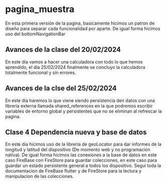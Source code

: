 # pagina_muestra
En esta primera versión de la pagina, basicamente hicimos un patron de diseño para separar cada funcionalidad por aparte.
De igual forma hicimos uso del bottomNavigationBar
## Avances de la clase del 20/02/2024
En este día vamos a hacer una calculadora con todo lo que hemos aprendido, el día 25/02/2024 finalmente se concluyo la
calculadora totalmente funcional y sin errores.

## Avances de la clse del 25/02/2024
En este día haremos lo que viene siendo persistencia den datos con una libreria externa llamada
shared_references en la que podremos escribir variables de entorno global y persistentes que no se eliminan
al refrescar la pagina.

## Clase 4 Dependencia nueva y base de datos
En este dia hicimos uso de la libreria de geoLocator para dar informes de la longitud y latitud del dispositivo (De momento web y no programacion nativa).
De igual forma hicimos las conexiones a la base de datos en este caso FireBase con FireStore para guardar colecciones, en este caso para guardar un estado persistente general a todos los dispositivo. Segui toda la documentacion de FireBase flutter y de FireStore para la lectura y manipulacion de las colecciones.
